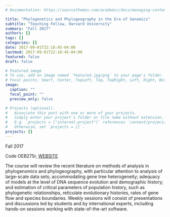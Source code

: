 ```yaml
---
# Documentation: https://sourcethemes.com/academic/docs/managing-content/

title: "Phylogenetics and Phylogeography in the Era of Genomics"
subtitle: "Teaching Fellow, Harvard University"
summary: "Fall 2017"
authors: []
tags: []
categories: []
date: 2017-09-01T22:18:45-04:00
lastmod: 2017-09-01T22:18:45-04:00
featured: false
draft: false

# Featured image
# To use, add an image named `featured.jpg/png` to your page's folder.
# Focal points: Smart, Center, TopLeft, Top, TopRight, Left, Right, BottomLeft, Bottom, BottomRight.
image:
  caption: ""
  focal_point: ""
  preview_only: false

# Projects (optional).
#   Associate this post with one or more of your projects.
#   Simply enter your project's folder or file name without extension.
#   E.g. `projects = ["internal-project"]` references `content/project/deep-learning/index.md`.
#   Otherwise, set `projects = []`.
projects: []
---
```


Fall 2017

Code OEB275r, [WEBSITE](https://canvas.harvard.edu/courses/31068)

The course will review the recent literature on methods of analysis in phylogenomics and phylogeography, with particular attention to analysis of large-scale data sets; accommodating gene tree heterogeneity; adequacy of models at the level of DNA sequence evolution and demographic history; and estimation of critical parameters of population history, such as phylogenetic relationships, reticulate evolutionary histories, rates of gene flow and species boundaries.  Weekly sessions will consist of presentations and discussions led by students and by international experts, including hands-on sessions working with state-of-the-art software.

